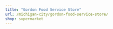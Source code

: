 ```yaml
---
title: "Gordon Food Service Store"
url: /michigan-city/gordon-food-service-store/
shop: supermarket
---
```

